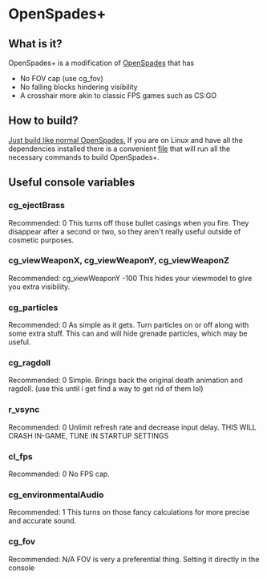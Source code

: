 # OpenSpades+

## What is it?
OpenSpades+ is a modification of [OpenSpades](https://github.com/yvt/openspades) that has

* No FOV cap (use cg_fov)
* No falling blocks hindering visibility
* A crosshair more akin to classic FPS games such as CS:GO

## How to build?
[Just build like normal OpenSpades.](https://github.com/yvt/openspades/wiki/Building)
If you are on Linux and have all the dependencies installed there is a convenient [file](https://github.com/nonperforming/openspadesplus/blob/master/build.sh) that will run all the necessary commands to build OpenSpades+.

## Useful console variables
### cg_ejectBrass
Recommended: 0
This turns off those bullet casings when you fire. They disappear after a second or two, so they aren't really useful outside of cosmetic purposes.

### cg_viewWeaponX, cg_viewWeaponY, cg_viewWeaponZ
Recommended: cg_viewWeaponY -100
This hides your viewmodel to give you extra visibility.

### cg_particles
Recommended: 0
As simple as it gets. Turn particles on or off along with some extra stuff. This can and will hide grenade particles, which may be useful.

### cg_ragdoll
Recommended: 0
Simple. Brings back the original death animation and ragdoll. (use this until i get find a way to get rid of them lol)

### r_vsync
Recommended: 0
Unlimit refresh rate and decrease input delay. THIS WILL CRASH IN-GAME, TUNE IN STARTUP SETTINGS

### cl_fps
Recommended: 0
No FPS cap.

### cg_environmentalAudio
Recommended: 1
This turns on those fancy calculations for more precise and accurate sound.

### cg_fov
Recommended: N/A
FOV is very a preferential thing. Setting it directly in the console 
